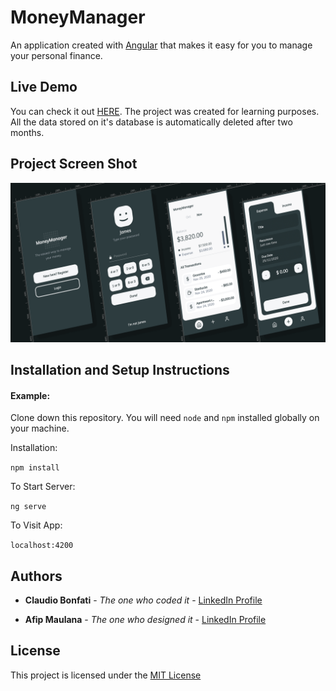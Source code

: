 # MoneyManager

An application created with [Angular](https://angular.io/) that makes it easy for you to manage your personal finance.

## Live Demo

You can check it out [HERE](https://claudiobonfati.github.io/money-manager-app/dashboard). The project was created for learning purposes. All the data stored on it's database is automatically deleted after two months.

## Project Screen Shot

<img src="src/assets/images/git-image.png" width="914">

## Installation and Setup Instructions

#### Example:  

Clone down this repository. You will need `node` and `npm` installed globally on your machine.  

Installation:

`npm install`  

To Start Server:

`ng serve`  

To Visit App:

`localhost:4200`  

## Authors

* **Claudio Bonfati** - *The one who coded it* - [LinkedIn Profile](https://www.linkedin.com/in/claudiobonfati/)

* **Afip Maulana** - *The one who designed it* - [LinkedIn Profile](https://www.linkedin.com/in/afipmaulana/)

## License

This project is licensed under the [MIT License](https://choosealicense.com/licenses/mit/)
